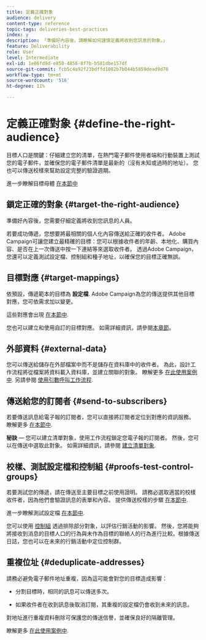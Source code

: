 ```yaml
---
title: 定義正確對象
audience: delivery
content-type: reference
topic-tags: deliveries-best-practices
index: y
description: 「準備好內容後，請瞭解如何謹慎定義將收到您訊息的對象。」
feature: Deliverability
role: User
level: Intermediate
exl-id: 1e06fd9d-e850-4856-8f7b-b581dbe157df
source-git-commit: fcb5c4a92f23bdffd1082b7b044b5859dead9d70
workflow-type: tm+mt
source-wordcount: '516'
ht-degree: 11%

---
```


# 定義正確對象 {#define-the-right-audience}

目標人口是關鍵：仔細建立您的清單，在熱門電子郵件使用者端和行動裝置上測試您的電子郵件，並確保您的電子郵件清單是最新的（沒有未知或過時的地址）。 您也可以傳送校樣來幫助設定完整的驗證週期。

進一步瞭解目標母體 [在本節中](../../audiences/using/selecting-an-audience-in-a-message.md)

## 鎖定正確的對象 {#target-the-right-audience}

準備好內容後，您需要仔細定義將收到您訊息的人員。

若要成功傳遞，您想要將最相關的個人化內容傳送給正確的收件者。 Adobe Campaign可讓您建立最精確的目標：您可以根據收件者的年齡、本地化、購買內容、是否在上一次傳送中按一下連結等來選取收件者。 透過Adobe Campaign，您還可以定義測試設定檔、控制組和種子地址，以確保您的目標正確無誤。

## 目標對應 {#target-mappings}

依預設，傳遞範本的目標為 **設定檔**. Adobe Campaign為您的傳送提供其他目標對應，您可依需求加以變更。

這些對應會出現 [在本節中](../../automating/using/query.md#targeting-dimensions-and-resources).

您也可以建立和使用自訂的目標對應。 如需詳細資訊，請參閱[本章節](../../administration/using/target-mappings-in-campaign.md)。

## 外部資料 {#external-data}

您可以傳送給儲存在外部檔案中而不是儲存在資料庫中的收件者。 為此，設計工作流程將從檔案將資料載入資料庫，並建立關聯的對象。  瞭解更多 [在此使用案例中](../../automating/using/use-case-calling-workflow.md). 另請參閱 [使用引數呼叫工作流程](../../automating/using/calling-a-workflow-with-external-parameters.md).

## 傳送給您的訂閱者 {#send-to-subscribers}

若要傳送訊息給電子報的訂閱者，您可以直接將訂閱者定位到對應的資訊服務。 瞭解更多 [在本節中](../../audiences/using/about-subscriptions.md).

**秘訣**  — 您可以建立清單對象，使用工作流程鎖定您電子報的訂閱者。 然後，您可以在傳送中選取此對象。 如需詳細資訊，請參閱 [建立清單對象](../../audiences/using/creating-audiences.md#creating-list-audiences).

## 校樣、測試設定檔和控制組 {#proofs-test-control-groups}

若要測試您的傳遞，請在傳送至主要目標之前使用證明。
請務必選取適當的校樣收件者，因為他們會驗證訊息的表單和內容。 提供傳送校樣的步驟 [在本節中](../../sending/using/sending-proofs.md).

進一步瞭解測試設定檔 [在本節中](../../audiences/using/managing-test-profiles.md).

您可以使用 [控制組](../../sending/using/control-group.md) 透過排除部分對象，以評估行銷活動的影響。 然後，您將能夠將接收到消息的目標人口的行為與未作為目標的聯絡人的行為進行比較。根據傳送日誌，您也可以在未來的行銷活動中定位控制群。

## 重複位址 {#deduplicate-addresses}

請務必避免電子郵件地址重複，因為這可能會對您的目標造成影響：

* 分割目標時，相同的訊息可以傳送多次。

* 如果收件者在收到訊息後取消訂閱，其重複的設定檔仍會收到未來的訊息。

對地址進行重複資料刪除可保護您的傳送信譽，並確保良好的隔離管理。

瞭解更多 [在此使用案例中](../../automating/using/deduplicating-data-imported-file.md).
